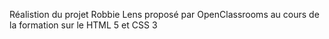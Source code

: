 Réalistion du projet Robbie Lens proposé par OpenClassrooms au cours de la formation sur le HTML 5 et CSS 3
